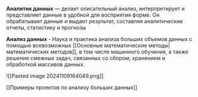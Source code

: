 **Аналитик данных** — делает описательный анализ, интерпретирует и представляет данные в удобной для восприятия форме. Он обрабатывает данные и выдает результат, составляя аналитические отчеты, статистику и прогнозы

**Анализ данных** - Наука и практика анализа больших объемов данных с помощью всевозможных [[Основные математические методы|математических методов]], в том числе машинного обучения, а также решение смежных задач, связанных со сбором, хранением и обработкой массивов данных.


![[Pasted image 20241109164049.png]]

[[Примеры проектов по анализу больших данных]]
